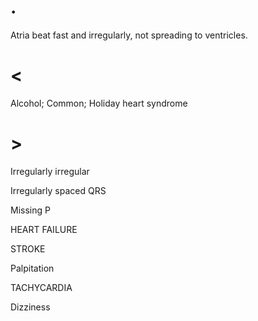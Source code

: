 # .

Atria beat fast and irregularly, not spreading to ventricles.

# <

Alcohol; Common; Holiday heart syndrome

# >

Irregularly irregular

Irregularly spaced QRS

Missing P

HEART FAILURE

STROKE

Palpitation

TACHYCARDIA

Dizziness
